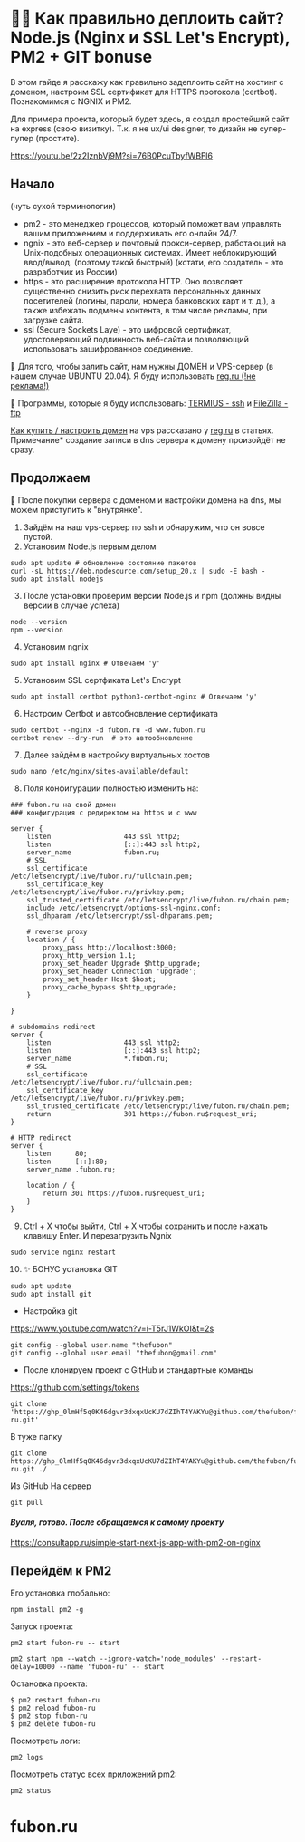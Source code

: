 # 👨‍💻 Как правильно деплоить сайт? Node.js (Nginx и SSL Let's Encrypt), PM2 + GIT bonuse

В этом гайде я расскажу как правильно задеплоить сайт на хостинг с доменом, настроим SSL сертификат для HTTPS протокола (certbot). Познакомимся с NGNIX и PM2.

Для примера проекта, который будет здесь, я создал простейший сайт на express (свою визитку). Т.к. я не ux/ui designer, то дизайн не супер-пупер (простите).

https://youtu.be/2z2IznbVj9M?si=76B0PcuTbyfWBFI6

## Начало

(чуть сухой терминологии)

- pm2 - это менеджер процессов, который поможет вам управлять вашим приложением и поддерживать его онлайн 24/7.
- ngnix - это веб-сервер и почтовый прокси-сервер, работающий на Unix-подобных операционных системах. Имеет неблокирующий ввод/вывод. (поэтому такой быстрый) (кстати, его создатель - это разработчик из России)
- https - это расширение протокола HTTP. Оно позволяет существенно снизить риск перехвата персональных данных посетителей (логины, пароли, номера банковских карт и т. д.), а также избежать подмены контента, в том числе рекламы, при загрузке сайта.
- ssl (Secure Sockets Laye) - это цифровой сертификат, удостоверяющий подлинность веб-сайта и позволяющий использовать зашифрованное соединение.

📌 Для того, чтобы залить сайт, нам нужны ДОМЕН и VPS-сервер (в нашем случае UBUNTU 20.04). Я буду использовать [reg.ru (!не реклама!)](https://www.reg.ru/?rlink=reflink-10083843)

📌 Программы, которые я буду использовать: [TERMIUS - ssh](https://termius.com/) и [FileZilla - ftp](https://www.filezilla.ru/)

[Как купить / настроить домен](https://help.reg.ru/hc/ru/articles/4408047000977-%D0%9A%D0%B0%D0%BA-%D0%BF%D1%80%D0%B8%D0%B2%D1%8F%D0%B7%D0%B0%D1%82%D1%8C-%D0%B4%D0%BE%D0%BC%D0%B5%D0%BD-%D0%BA-VPS) на vps рассказано у [reg.ru](https://www.reg.ru/?rlink=reflink-10083843) в статьях. Примечание\* создание записи в dns сервера к домену произойдёт не сразу.

## Продолжаем

🥷 После покупки сервера с доменом и настройки домена на dns, мы можем приступить к "внутрянке".

1. Зайдём на наш vps-сервер по ssh и обнаружим, что он вовсе пустой.
2. Установим Node.js первым делом

```ssh
sudo apt update # обновление состояние пакетов
curl -sL https://deb.nodesource.com/setup_20.x | sudo -E bash -
sudo apt install nodejs
```

3. После установки проверим версии Node.js и npm (должны видны версии в случае успеха)

```ssh
node --version
npm --version
```

4. Установим ngnix

```ssh
sudo apt install nginx # Отвечаем 'y'

```

5. Установим SSL сертфиката Let's Encrypt

```ssh
sudo apt install certbot python3-certbot-nginx # Отвечаем 'y'
```

6. Настроим Certbot и автообновление сертификата

```ssh
sudo certbot --nginx -d fubon.ru -d www.fubon.ru
certbot renew --dry-run  # это автообновление
```

7. Далее зайдём в настройку виртуальных хостов

```ssh
sudo nano /etc/nginx/sites-available/default
```

8. Поля конфигурации полностью изменить на:

```ssh
### fubon.ru на свой домен
### конфигурация с редиректом на https и с www

server {
    listen                  443 ssl http2;
    listen                  [::]:443 ssl http2;
    server_name             fubon.ru;
    # SSL
    ssl_certificate         /etc/letsencrypt/live/fubon.ru/fullchain.pem;
    ssl_certificate_key     /etc/letsencrypt/live/fubon.ru/privkey.pem;
    ssl_trusted_certificate /etc/letsencrypt/live/fubon.ru/chain.pem;
    include /etc/letsencrypt/options-ssl-nginx.conf;
    ssl_dhparam /etc/letsencrypt/ssl-dhparams.pem;

    # reverse proxy
    location / {
        proxy_pass http://localhost:3000;
        proxy_http_version 1.1;
        proxy_set_header Upgrade $http_upgrade;
        proxy_set_header Connection 'upgrade';
        proxy_set_header Host $host;
        proxy_cache_bypass $http_upgrade;
    }

}

# subdomains redirect
server {
    listen                  443 ssl http2;
    listen                  [::]:443 ssl http2;
    server_name             *.fubon.ru;
    # SSL
    ssl_certificate         /etc/letsencrypt/live/fubon.ru/fullchain.pem;
    ssl_certificate_key     /etc/letsencrypt/live/fubon.ru/privkey.pem;
    ssl_trusted_certificate /etc/letsencrypt/live/fubon.ru/chain.pem;
    return                  301 https://fubon.ru$request_uri;
}

# HTTP redirect
server {
    listen      80;
    listen      [::]:80;
    server_name .fubon.ru;

    location / {
        return 301 https://fubon.ru$request_uri;
    }
}
```

9. Ctrl + X чтобы выйти, Ctrl + X чтобы сохранить и после нажать клавишу Enter. И перезагрузить Ngnix

```ssh
sudo service nginx restart
```

10. ✨ БОНУС установка GIT

```ssh
sudo apt update
sudo apt install git
```

- Настройка git

https://www.youtube.com/watch?v=i-T5rJ1WkOI&t=2s

```
git config --global user.name "thefubon"
git config --global user.email "thefubon@gmail.com"
```

- После клонируем проект с GitHub и стандартные команды

https://github.com/settings/tokens

```ssh
git clone 'https://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@github.com/thefubon/fubon-ru.git'
```

В туже папку
```ssh
git clone https://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@github.com/thefubon/fubon-ru.git ./
```

Из GitHub На сервер
```ssh
git pull
```

#### _Вуаля, готово. После обращаемся к самому проекту_

https://consultapp.ru/simple-start-next-js-app-with-pm2-on-nginx

## Перейдём к PM2

Его установка глобально:

```ssh
npm install pm2 -g
```

Запуск проекта:

```ssh
pm2 start fubon-ru -- start
```

```ssh
pm2 start npm --watch --ignore-watch='node_modules' --restart-delay=10000 --name 'fubon-ru' -- start
```

Остановка проекта:

```ssh
$ pm2 restart fubon-ru
$ pm2 reload fubon-ru
$ pm2 stop fubon-ru
$ pm2 delete fubon-ru
```

Посмотреть логи:

```ssh
pm2 logs
```

Посмотреть статус всех приложений pm2:

```ssh
pm2 status
```
# fubon.ru
